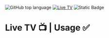 ![GitHub top language](https://img.shields.io/github/languages/top/didikg/TV4)
[![Live TV](https://github.com/didikg/TV4/actions/workflows/livetv.yml/badge.svg)](https://github.com/didikg/TV4/actions/workflows/livetv.yml)
![Static Badge](https://img.shields.io/badge/Live-TV-red)

# Live TV 📺 |  Usage ✅
